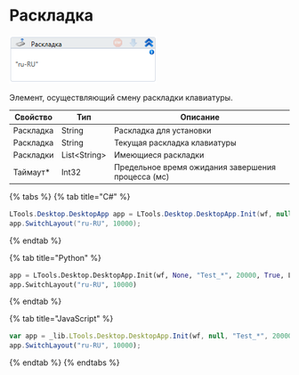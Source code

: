 # Раскладка

![](../../../resources/activities/basic/desktop/image-83.png)

Элемент, осуществляющий смену раскладки клавиатуры.

| Свойство  | Тип           | Описание                                           |
| --------- | ------------- | -------------------------------------------------- |
| Раскладка | String        | Раскладка для установки                            |
| Раскладка | String        | Текущая раскладка клавиатуры                       |
| Раскладки | List\<String> | Имеющиеся раскладки                                |
| Таймаут\* | Int32         | Предельное время ожидания завершения процесса (мс) |

{% tabs %}
{% tab title="C#" %}
```csharp
LTools.Desktop.DesktopApp app = LTools.Desktop.DesktopApp.Init(wf, null, "Test_*", 20000, true, LTools.Desktop.Model.DesktopTypes.UIAUTOMATION);
app.SwitchLayout("ru-RU", 10000);
```
{% endtab %}

{% tab title="Python" %}
```python
app = LTools.Desktop.DesktopApp.Init(wf, None, "Test_*", 20000, True, LTools.Desktop.Model.DesktopTypes.UIAUTOMATION)
app.SwitchLayout("ru-RU", 10000)
```
{% endtab %}

{% tab title="JavaScript" %}
```javascript
var app = _lib.LTools.Desktop.DesktopApp.Init(wf, null, "Test_*", 20000, true, _lib.LTools.Desktop.Model.DesktopTypes.UIAUTOMATION);
app.SwitchLayout("ru-RU", 10000);
```
{% endtab %}
{% endtabs %}
